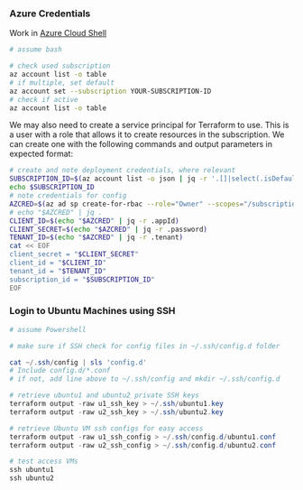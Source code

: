
### Azure Credentials

Work in [Azure Cloud Shell](https://shell.azure.com/)

```bash
# assume bash

# check used subscription
az account list -o table
# if multiple, set default
az account set --subscription YOUR-SUBSCRIPTION-ID
# check if active
az account list -o table
```

We may also need to create a service principal for Terraform to use. This is a user with a role that allows it to create resources in the subscription. We can create one with the following commands and output parameters in expected format:
```bash
# create and note deployment credentials, where relevant
SUBSCRIPTION_ID=$(az account list -o json | jq -r '.[]|select(.isDefault)|.id')
echo $SUBSCRIPTION_ID
# note credentials for config
AZCRED=$(az ad sp create-for-rbac --role="Owner" --scopes="/subscriptions/$SUBSCRIPTION_ID" -n tf-user -o json)
# echo "$AZCRED" | jq .
CLIENT_ID=$(echo "$AZCRED" | jq -r .appId)
CLIENT_SECRET=$(echo "$AZCRED" | jq -r .password)
TENANT_ID=$(echo "$AZCRED" | jq -r .tenant)
cat << EOF
client_secret = "$CLIENT_SECRET"
client_id = "$CLIENT_ID"
tenant_id = "$TENANT_ID"
subscription_id = "$SUBSCRIPTION_ID"
EOF
```


### Login to Ubuntu Machines using SSH

```powershell
# assume Powershell

# make sure if SSH check for config files in ~/.ssh/config.d folder

cat ~/.ssh/config | sls 'config.d'
# Include config.d/*.conf
# if not, add line above to ~/.ssh/config and mkdir ~/.ssh/config.d

# retrieve ubuntu1 and ubuntu2 private SSH keys
terraform output -raw u1_ssh_key > ~/.ssh/ubuntu1.key
terraform output -raw u2_ssh_key > ~/.ssh/ubuntu2.key

# retrieve Ubuntu VM ssh configs for easy access
terraform output -raw u1_ssh_config > ~/.ssh/config.d/ubuntu1.conf
terraform output -raw u2_ssh_config > ~/.ssh/config.d/ubuntu2.conf

# test access VMs
ssh ubuntu1
ssh ubuntu2
```

```